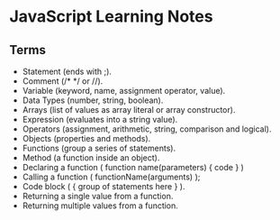 # JavaScript Learning Notes

## Terms

- Statement (ends with ;).
- Comment (/* */ or //).
- Variable (keyword, name, assignment operator, value).
- Data Types (number, string, boolean).
- Arrays (list of values as array literal or array constructor).
- Expression (evaluates into a string value).
- Operators (assignment, arithmetic, string, comparison and logical).
- Objects (properties and methods).
- Functions (group a series of statements).
- Method (a function inside an object).
- Declaring a function ( function name(parameters) { code } )
- Calling a function ( functionName(arguments) );
- Code block ( { group of statements here } ).
- Returning a single value from a function.
- Returning multiple values from a function.
